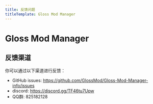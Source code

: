 ```yaml
---
title: 反馈问题
titleTemplate: Gloss Mod Manager
---
```


# Gloss Mod Manager
## 反馈渠道

你可以通过以下渠道进行反馈：
- GitHub issues: https://github.com/GlossMod/Gloss-Mod-Manager-info/issues
- discord: https://discord.gg/TF46tu7Upw
- QQ群: 825182128 